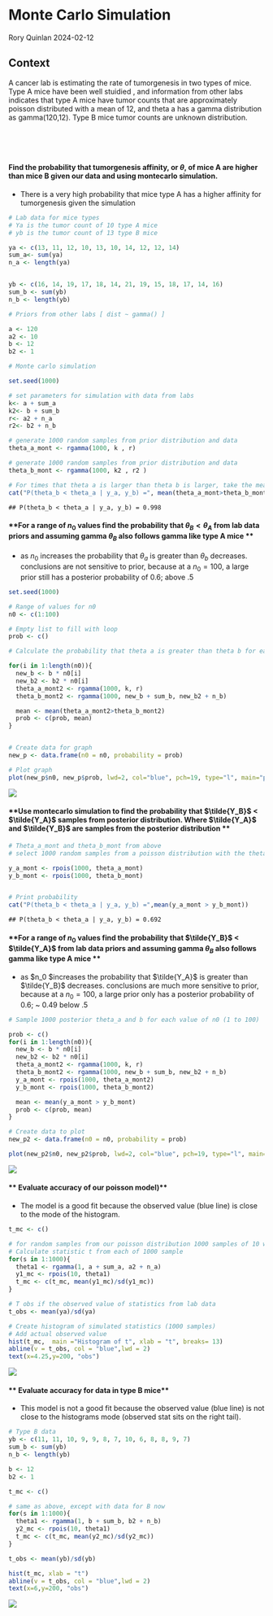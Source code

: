 Monte Carlo Simulation
================
Rory Quinlan
2024-02-12

## **Context**

A cancer lab is estimating the rate of tumorgenesis in two types of
mice. Type A mice have been well stuidied , and information from other
labs indicates that type A mice have tumor counts that are approximately
poisson distributed with a mean of 12, and theta a has a gamma
distribution as gamma(120,12). Type B mice tumor counts are unknown
distribution.

 

 

#### **Find the probability that tumorgenesis affinity, or $\theta$, of mice A are higher than mice B given our data and using montecarlo simulation.**

-   There is a very high probability that mice type A has a higher
    affinity for tumorgenesis given the simulation

``` r
# Lab data for mice types
# Ya is the tumor count of 10 type A mice
# yb is the tumor count of 13 type B mice

ya <- c(13, 11, 12, 10, 13, 10, 14, 12, 12, 14)
sum_a<- sum(ya)
n_a <- length(ya)


yb <- c(16, 14, 19, 17, 18, 14, 21, 19, 15, 18, 17, 14, 16)
sum_b <- sum(yb)
n_b <- length(yb)

# Priors from other labs [ dist ~ gamma() ]

a <- 120
a2 <- 10
b <- 12
b2 <- 1

# Monte carlo simulation

set.seed(1000)

# set parameters for simulation with data from labs
k<- a + sum_a
k2<- b + sum_b
r<- a2 + n_a
r2<- b2 + n_b

# generate 1000 random samples from prior distribution and data
theta_a_mont <- rgamma(1000, k , r)

# generate 1000 random samples from prior distribution and data
theta_b_mont <- rgamma(1000, k2 , r2 )

# For times that theta a is larger than theta b is larger, take the mean and print as probability
cat("P(theta_b < theta_a | y_a, y_b) =", mean(theta_a_mont>theta_b_mont))
```

    ## P(theta_b < theta_a | y_a, y_b) = 0.998

#### **For a range of $n_0$ values find the probability that $\theta_B < \theta_A$ from lab data priors and assuming gamma $\theta_B$ also follows gamma like type A mice **

-   as $n_0$ increases the probability that $\theta_a$ is greater than
    $\theta_b$ decreases. conclusions are not sensitive to prior,
    because at a $n_0=100$, a large prior still has a posterior
    probability of 0.6; above .5

``` r
set.seed(1000)

# Range of values for n0
n0 <- c(1:100)

# Empty list to fill with loop
prob <- c()

# Calculate the probability that theta a is greater than theta b for each value in the range

for(i in 1:length(n0)){
  new_b <- b * n0[i]
  new_b2 <- b2 * n0[i]
  theta_a_mont2 <- rgamma(1000, k, r)
  theta_b_mont2 <- rgamma(1000, new_b + sum_b, new_b2 + n_b)

  mean <- mean(theta_a_mont2>theta_b_mont2)
  prob <- c(prob, mean)
}


# Create data for graph
new_p <- data.frame(n0 = n0, probability = prob)
```

``` r
# Plot graph
plot(new_p$n0, new_p$prob, lwd=2, col="blue", pch=19, type="l", main="post p(theta_B > theta_B)", xlab="n0", ylab= "Prob")
```

![](Code-Rat-Lab-Bayesian_files/figure-gfm/unnamed-chunk-3-1.png)<!-- -->

#### **Use montecarlo simulation to find the probability that $\tilde{Y_B}$ \< $\tilde{Y_A}$ samples from posterior distribution. Where $\tilde{Y_A}$ and $\tilde{Y_B}$ are samples from the posterior distribution **

``` r
# Theta_a_mont and theta_b_mont from above
# select 1000 random samples from a poisson distribution with the thetas calculated from previous monte carlo simulation

y_a_mont <- rpois(1000, theta_a_mont)
y_b_mont <- rpois(1000, theta_b_mont)


# Print probability
cat("P(theta_b < theta_a | y_a, y_b) =",mean(y_a_mont > y_b_mont))
```

    ## P(theta_b < theta_a | y_a, y_b) = 0.692

#### **For a range of $n_0$ values find the probability that $\tilde{Y_B}$ \< $\tilde{Y_A}$ from lab data priors and assuming gamma $\theta_B$ also follows gamma like type A mice **

-   as \$n_0 \$increases the probability that $\tilde{Y_A}$ is greater
    than $\tilde{Y_B}$ decreases. conclusions are much more sensitive to
    prior, because at a $n_0=100$, a large prior only has a posterior
    probability of 0.6; \~ 0.49 below .5

``` r
# Sample 1000 posterior theta_a and b for each value of n0 (1 to 100)

prob <- c()
for(i in 1:length(n0)){
  new_b <- b * n0[i]
  new_b2 <- b2 * n0[i]
  theta_a_mont2 <- rgamma(1000, k, r)
  theta_b_mont2 <- rgamma(1000, new_b + sum_b, new_b2 + n_b)
  y_a_mont <- rpois(1000, theta_a_mont2)
  y_b_mont <- rpois(1000, theta_b_mont2)

  mean <- mean(y_a_mont > y_b_mont)
  prob <- c(prob, mean)
}

# Create data to plot
new_p2 <- data.frame(n0 = n0, probability = prob)
```

``` r
plot(new_p2$n0, new_p2$prob, lwd=2, col="blue", pch=19, type="l", main="post p(~y_a > ~y_b)", xlab="n0", ylab= "Prob")
```

![](Code-Rat-Lab-Bayesian_files/figure-gfm/unnamed-chunk-6-1.png)<!-- -->

#### \*\* Evaluate accuracy of our poisson model)\*\*

-   The model is a good fit because the observed value (blue line) is
    close to the mode of the histogram.

``` r
t_mc <- c()

# for random samples from our poisson distribution 1000 samples of 10 with our theta (lambda) equal to a random sample from our gamma distribution model
# Calculate statistic t from each of 1000 sample
for(s in 1:1000){
  theta1 <- rgamma(1, a + sum_a, a2 + n_a)
  y1_mc <- rpois(10, theta1)
  t_mc <- c(t_mc, mean(y1_mc)/sd(y1_mc))
}

# T obs if the observed value of statistics from lab data
t_obs <- mean(ya)/sd(ya)

# Create histogram of simulated statistics (1000 samples)
# Add actual observed value
hist(t_mc,  main ="Histogram of t", xlab = "t", breaks= 13)
abline(v = t_obs, col = "blue",lwd = 2)
text(x=4.25,y=200, "obs")
```

![](Code-Rat-Lab-Bayesian_files/figure-gfm/unnamed-chunk-7-1.png)<!-- -->

#### \*\* Evaluate accuracy for data in type B mice\*\*

-   This model is not a good fit because the observed value (blue line)
    is not close to the histograms mode (observed stat sits on the right
    tail).

``` r
# Type B data
yb <- c(11, 11, 10, 9, 9, 8, 7, 10, 6, 8, 8, 9, 7)
sum_b <- sum(yb)
n_b <- length(yb)

b <- 12
b2 <- 1

t_mc <- c()

# same as above, except with data for B now
for(s in 1:1000){
  theta1 <- rgamma(1, b + sum_b, b2 + n_b)
  y2_mc <- rpois(10, theta1)
  t_mc <- c(t_mc, mean(y2_mc)/sd(y2_mc))
}

t_obs <- mean(yb)/sd(yb)

hist(t_mc, xlab = "t")
abline(v = t_obs, col = "blue",lwd = 2)
text(x=6,y=200, "obs")
```

![](Code-Rat-Lab-Bayesian_files/figure-gfm/unnamed-chunk-8-1.png)<!-- -->
